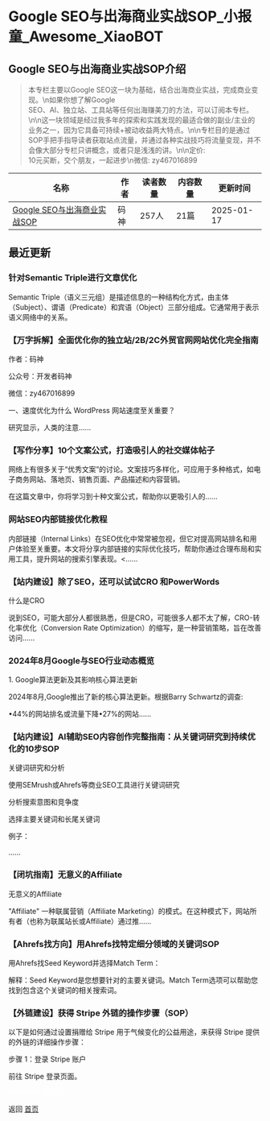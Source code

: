 # Google SEO与出海商业实战SOP_小报童_Awesome_XiaoBOT

## Google SEO与出海商业实战SOP介绍
> 本专栏主要以Google SEO这一块为基础，结合出海商业实战，完成商业变现。\n如果你想了解Google  
SEO、AI、独立站、工具站等任何出海赚美刀的方法，可以订阅本专栏。\n\n这一块领域是经过我多年的探索和实践发现的最适合做的副业/主业的业务之一，因为它具备可持续+被动收益两大特点。\n\n专栏目的是通过SOP手把手指导读者获取站点流量，并通过各种实战技巧将流量变现，并不会像大部分专栏只讲概念，或者只是浅浅的讲。\n\n定价:  
10元买断，交个朋友，一起进步\n微信: zy467016899  
  


|名称|作者|读者数量|内容数量|更新时间|
|---|---|---|---|---|
|[Google SEO与出海商业实战SOP](https://xiaobot.net/p/googleseosop?refer=0b133df9-27dc-423b-8101-639049001c13)|码神|257人|21篇|2025-01-17|

## 最近更新
### 针对Semantic Triple进行文章优化

Semantic
Triple（语义三元组）是描述信息的一种结构化方式，由主体（Subject）、谓语（Predicate）和宾语（Object）三部分组成。它通常用于表示语义网络中的关系。

### 【万字拆解】全面优化你的独立站/2B/2C外贸官网网站优化完全指南

作者：码神

公众号：开发者码神

微信：zy467016899

一、速度优化为什么 WordPress 网站速度至关重要？

研究显示，人类的注意......

### 【写作分享】10个文案公式，打造吸引人的社交媒体帖子

网络上有很多关于“优秀文案”的讨论。文案技巧多样化，可应用于多种格式，如电子商务网站、落地页、销售页面、产品描述和内容营销。

在这篇文章中，你将学习到十种文案公式，帮助你以更吸引人的......

### 网站SEO内部链接优化教程

内部链接（Internal
Links）在SEO优化中常常被忽视，但它对提高网站排名和用户体验至关重要。本文将分享内部链接的实际优化技巧，帮助你通过合理布局和实用工具，提升网站的搜索引擎表现。<......

### 【站内建设】除了SEO，还可以试试CRO 和PowerWords

什么是CRO

说到SEO，可能大部分人都很熟悉，但是CRO，可能很多人都不太了解，CRO-转化率优化（Conversion Rate
Optimization）的缩写，是一种营销策略，旨在改善访问......

### 2024年8月Google与SEO行业动态概览

1\. Google算法更新及其影响核心算法更新

2024年8月,Google推出了新的核心算法更新。根据Barry Schwartz的调查:

•44%的网站排名或流量下降•27%的网站......

### 【站内建设】AI辅助SEO内容创作完整指南：从关键词研究到持续优化的10步SOP

关键词研究和分析

使用SEMrush或Ahrefs等商业SEO工具进行关键词研究

分析搜索意图和竞争度

选择主要关键词和长尾关键词

例子：

......

### 【闭坑指南】无意义的Affiliate

无意义的Affiliate

"Affiliate" 一种联属营销（Affiliate
Marketing）的模式。在这种模式下，网站所有者（也称为联属站长或Affiliate）通过推......

### 【Ahrefs找方向】用Ahrefs找特定细分领域的关键词SOP

用Ahrefs找Seed Keyword并选择Match Term：

解释：Seed Keyword是您想要针对的主要关键词。Match Term选项可以帮助您找到包含这个关键词的相关搜索词。

### 【外链建设】获得 Stripe 外链的操作步骤（SOP）

以下是如何通过设置捐赠给 Stripe 用于气候变化的公益用途，来获得 Stripe 提供的外链的详细操作步骤：

步骤 1：登录 Stripe 账户

前往 Stripe 登录页面。


<a href="https://github.com/Reno9527/awesome-xiaobot" style="color: white; text-decoration: none;">awesome-xiaobot</a>

返回 [首页](../README.md)
